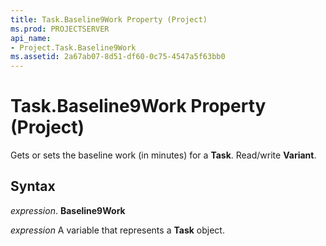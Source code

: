 ```yaml
---
title: Task.Baseline9Work Property (Project)
ms.prod: PROJECTSERVER
api_name:
- Project.Task.Baseline9Work
ms.assetid: 2a67ab07-8d51-df60-0c75-4547a5f63bb0
---
```



# Task.Baseline9Work Property (Project)

Gets or sets the baseline work (in minutes) for a  **Task**. Read/write **Variant**.


## Syntax

 _expression_. **Baseline9Work**

 _expression_ A variable that represents a **Task** object.



